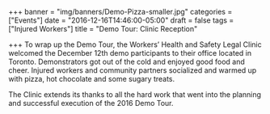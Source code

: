 +++
banner = "img/banners/Demo-Pizza-smaller.jpg"
categories = ["Events"]
date = "2016-12-16T14:46:00-05:00"
draft = false
tags = ["Injured Workers"]
title = "Demo Tour: Clinic Reception"

+++
To wrap up the Demo Tour, the Workers’ Health and Safety Legal Clinic welcomed the December 12th demo participants to their office located in Toronto. Demonstrators got out of the cold and enjoyed good food and cheer. Injured workers and community partners socialized and warmed up with pizza, hot chocolate and some sugary treats.

The Clinic extends its thanks to all the hard work that went into the planning and successful execution of the 2016 Demo Tour.